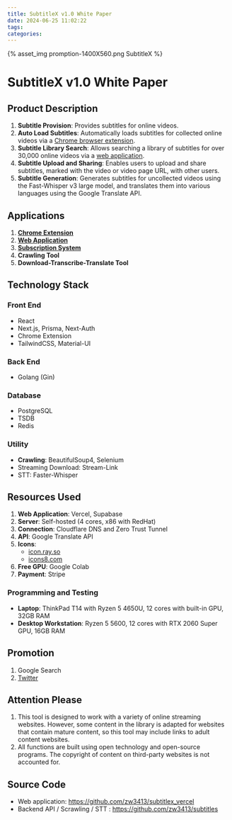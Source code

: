 ```yaml
---
title: SubtitleX v1.0 White Paper
date: 2024-06-25 11:02:22
tags: 
categories:
---
```


{% asset_img promption-1400X560.png SubtitleX %}


# SubtitleX v1.0 White Paper

## Product Description
1. **Subtitle Provision**: Provides subtitles for online videos.
2. **Auto Load Subtitles**: Automatically loads subtitles for collected online videos via a [Chrome browser extension]().
3. **Subtitle Library Search**: Allows searching a library of subtitles for over 30,000 online videos via a [web application]().
4. **Subtitle Upload and Sharing**: Enables users to upload and share subtitles, marked with the video or video page URL, with other users.
5. **Subtitle Generation**: Generates subtitles for uncollected videos using the Fast-Whisper v3 large model, and translates them into various languages using the Google Translate API.

## Applications
1. **[Chrome Extension](https://chromewebstore.google.com/detail/subtitlex/jleagfpeiplocfdkajcpgcadnpipmkcl)**
2. **[Web Application](https://www.subtitlex.xyz)**
3. **[Subscription System](https://www.subtitlex.xyz/Member)**
4. **Crawling Tool**
5. **Download-Transcribe-Translate Tool**

## Technology Stack
### Front End
- React
- Next.js, Prisma, Next-Auth
- Chrome Extension
- TailwindCSS, Material-UI

### Back End
- Golang (Gin)

### Database
- PostgreSQL
- TSDB
- Redis

### Utility
- **Crawling**: BeautifulSoup4, Selenium
- Streaming Download: Stream-Link
- STT: Faster-Whisper

## Resources Used
1. **Web Application**: Vercel, Supabase
2. **Server**: Self-hosted (4 cores, x86 with RedHat)
3. **Connection**: Cloudflare DNS and Zero Trust Tunnel
4. **API**: Google Translate API
5. **Icons**: 
   - [icon.ray.so](https://icon.ray.so/)
   - [icons8.com](https://icons8.com/)
6. **Free GPU**: Google Colab
7. **Payment**: Stripe

### Programming and Testing
- **Laptop**: ThinkPad T14 with Ryzen 5 4650U, 12 cores with built-in GPU, 32GB RAM
- **Desktop Workstation**: Ryzen 5 5600, 12 cores with RTX 2060 Super GPU, 16GB RAM

## Promotion
1. Google Search
2. [Twitter](https://x.com/subtitlex_xyz)

## Attention Please
1. This tool is designed to work with a variety of online streaming websites. However, some content in the library is adapted for websites that contain mature content, so this tool may include links to adult content websites.
2. All functions are built using open technology and open-source programs. The copyright of content on third-party websites is not accounted for.

## Source Code
- Web application: https://github.com/zw3413/subtitlex_vercel
- Backend API / Scrawling / STT :  https://github.com/zw3413/subtitles